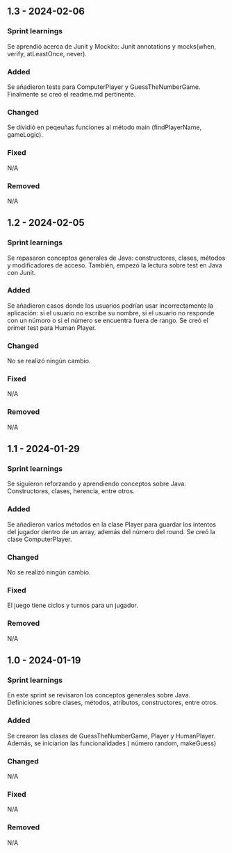 ## 1.3 - 2024-02-06

### Sprint learnings

Se aprendió acerca de Junit y Mockito: Junit annotations y mocks(when, verify, atLeastOnce, never).

### Added

Se añadieron tests para ComputerPlayer y GuessTheNumberGame. Finalmente se creó el readme.md pertinente.

### Changed

Se dividió en peqeuñas funciones al método main (findPlayerName, gameLogic).

### Fixed

N/A

### Removed

N/A

## 1.2 - 2024-02-05

### Sprint learnings

Se repasaron conceptos generales de Java: constructores, clases, métodos y modificadores de acceso. También, empezó la lectura sobre test en Java con Junit.

### Added

Se añadieron casos donde los usuarios podrían usar incorrectamente la aplicación: si el usuario no escribe su nombre, si el usuario no responde con un númoro o si el número se encuentra fuera de rango.
Se creó el primer test para Human Player.

### Changed

No se realizó ningún cambio.

### Fixed

N/A

### Removed

N/A

## 1.1 - 2024-01-29

### Sprint learnings

Se siguieron reforzando y aprendiendo conceptos sobre Java. Constructores, clases, herencia, entre otros.

### Added

Se añadieron varios métodos en la clase Player para guardar los intentos del jugador dentro de un array, además del
número del round. Se creó la clase ComputerPlayer.

### Changed

No se realizó ningún cambio.

### Fixed

El juego tiene ciclos y turnos para un jugador.

### Removed

N/A

## 1.0 - 2024-01-19

### Sprint learnings

En este sprint se revisaron los conceptos generales sobre Java. Definiciones sobre clases, métodos, atributos,
constructores, entre otros.

### Added

Se crearon las clases de GuessTheNumberGame, Player y HumanPlayer. Además, se iniciarion las funcionalidades (
número random, makeGuess)

### Changed

N/A

### Fixed

N/A

### Removed

N/A
